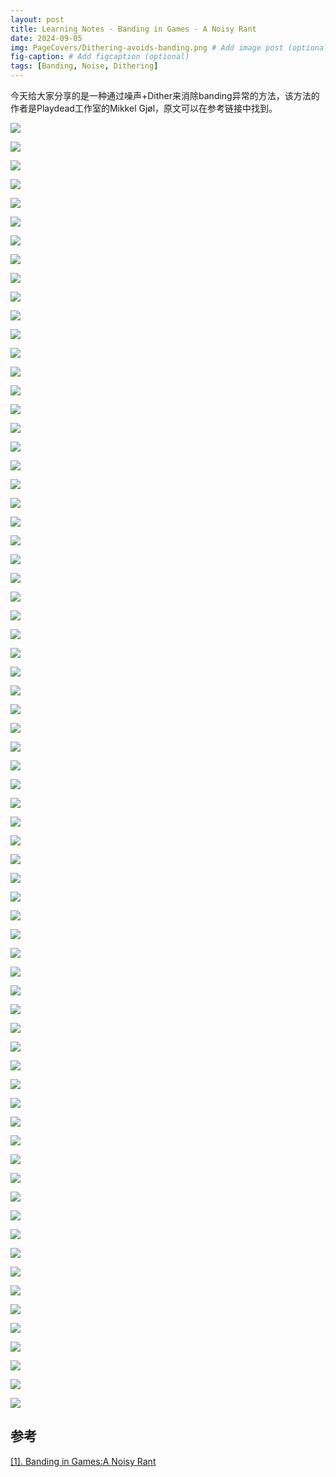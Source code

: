 ```yaml
---
layout: post
title: Learning Notes - Banding in Games - A Noisy Rant
date: 2024-09-05
img: PageCovers/Dithering-avoids-banding.png # Add image post (optional)
fig-caption: # Add figcaption (optional)
tags: [Banding, Noise, Dithering]
---
```

今天给大家分享的是一种通过噪声+Dither来消除banding异常的方法，该方法的作者是Playdead工作室的Mikkel Gjøl，原文可以在参考链接中找到。

![](https://gerigory.github.io/assets/img/Dithering-avoids-banding/1.png)

![](https://gerigory.github.io/assets/img/Dithering-avoids-banding/2.png)

![](https://gerigory.github.io/assets/img/Dithering-avoids-banding/3.png)

![](https://gerigory.github.io/assets/img/Dithering-avoids-banding/4.png)

![](https://gerigory.github.io/assets/img/Dithering-avoids-banding/5.png)

![](https://gerigory.github.io/assets/img/Dithering-avoids-banding/6.png)

![](https://gerigory.github.io/assets/img/Dithering-avoids-banding/7.png)

![](https://gerigory.github.io/assets/img/Dithering-avoids-banding/8.png)

![](https://gerigory.github.io/assets/img/Dithering-avoids-banding/9.png)

![](https://gerigory.github.io/assets/img/Dithering-avoids-banding/10.png)

![](https://gerigory.github.io/assets/img/Dithering-avoids-banding/11.png)

![](https://gerigory.github.io/assets/img/Dithering-avoids-banding/12.png)

![](https://gerigory.github.io/assets/img/Dithering-avoids-banding/13.png)

![](https://gerigory.github.io/assets/img/Dithering-avoids-banding/14.png)

![](https://gerigory.github.io/assets/img/Dithering-avoids-banding/15.png)

![](https://gerigory.github.io/assets/img/Dithering-avoids-banding/16.png)

![](https://gerigory.github.io/assets/img/Dithering-avoids-banding/17.png)

![](https://gerigory.github.io/assets/img/Dithering-avoids-banding/18.png)

![](https://gerigory.github.io/assets/img/Dithering-avoids-banding/19.png)

![](https://gerigory.github.io/assets/img/Dithering-avoids-banding/20.png)

![](https://gerigory.github.io/assets/img/Dithering-avoids-banding/21.png)

![](https://gerigory.github.io/assets/img/Dithering-avoids-banding/22.png)

![](https://gerigory.github.io/assets/img/Dithering-avoids-banding/23.png)

![](https://gerigory.github.io/assets/img/Dithering-avoids-banding/24.png)

![](https://gerigory.github.io/assets/img/Dithering-avoids-banding/25.png)

![](https://gerigory.github.io/assets/img/Dithering-avoids-banding/26.png)

![](https://gerigory.github.io/assets/img/Dithering-avoids-banding/27.png)

![](https://gerigory.github.io/assets/img/Dithering-avoids-banding/28.png)

![](https://gerigory.github.io/assets/img/Dithering-avoids-banding/29.png)

![](https://gerigory.github.io/assets/img/Dithering-avoids-banding/30.png)

![](https://gerigory.github.io/assets/img/Dithering-avoids-banding/31.png)

![](https://gerigory.github.io/assets/img/Dithering-avoids-banding/32.png)

![](https://gerigory.github.io/assets/img/Dithering-avoids-banding/33.png)

![](https://gerigory.github.io/assets/img/Dithering-avoids-banding/34.png)

![](https://gerigory.github.io/assets/img/Dithering-avoids-banding/35.png)

![](https://gerigory.github.io/assets/img/Dithering-avoids-banding/36.png)

![](https://gerigory.github.io/assets/img/Dithering-avoids-banding/37.png)

![](https://gerigory.github.io/assets/img/Dithering-avoids-banding/38.png)

![](https://gerigory.github.io/assets/img/Dithering-avoids-banding/39.png)

![](https://gerigory.github.io/assets/img/Dithering-avoids-banding/40.png)

![](https://gerigory.github.io/assets/img/Dithering-avoids-banding/41.png)

![](https://gerigory.github.io/assets/img/Dithering-avoids-banding/42.png)

![](https://gerigory.github.io/assets/img/Dithering-avoids-banding/43.png)

![](https://gerigory.github.io/assets/img/Dithering-avoids-banding/44.png)

![](https://gerigory.github.io/assets/img/Dithering-avoids-banding/45.png)

![](https://gerigory.github.io/assets/img/Dithering-avoids-banding/46.png)

![](https://gerigory.github.io/assets/img/Dithering-avoids-banding/47.png)

![](https://gerigory.github.io/assets/img/Dithering-avoids-banding/48.png)

![](https://gerigory.github.io/assets/img/Dithering-avoids-banding/49.png)

![](https://gerigory.github.io/assets/img/Dithering-avoids-banding/50.png)

![](https://gerigory.github.io/assets/img/Dithering-avoids-banding/51.png)

![](https://gerigory.github.io/assets/img/Dithering-avoids-banding/52.png)

![](https://gerigory.github.io/assets/img/Dithering-avoids-banding/53.png)

![](https://gerigory.github.io/assets/img/Dithering-avoids-banding/54.png)

![](https://gerigory.github.io/assets/img/Dithering-avoids-banding/55.png)

![](https://gerigory.github.io/assets/img/Dithering-avoids-banding/56.png)

![](https://gerigory.github.io/assets/img/Dithering-avoids-banding/57.png)

![](https://gerigory.github.io/assets/img/Dithering-avoids-banding/58.png)

![](https://gerigory.github.io/assets/img/Dithering-avoids-banding/59.png)

![](https://gerigory.github.io/assets/img/Dithering-avoids-banding/60.png)

![](https://gerigory.github.io/assets/img/Dithering-avoids-banding/61.png)

![](https://gerigory.github.io/assets/img/Dithering-avoids-banding/62.png)

![](https://gerigory.github.io/assets/img/Dithering-avoids-banding/63.png)

![](https://gerigory.github.io/assets/img/Dithering-avoids-banding/64.png)

![](https://gerigory.github.io/assets/img/Dithering-avoids-banding/65.png)

![](https://gerigory.github.io/assets/img/Dithering-avoids-banding/66.png)

![](https://gerigory.github.io/assets/img/Dithering-avoids-banding/67.png)

![](https://gerigory.github.io/assets/img/Dithering-avoids-banding/68.png)

![](https://gerigory.github.io/assets/img/Dithering-avoids-banding/69.png)



## 参考

[[1]. Banding in Games:A Noisy Rant](http://loopit.dk/banding_in_games.pdf)
